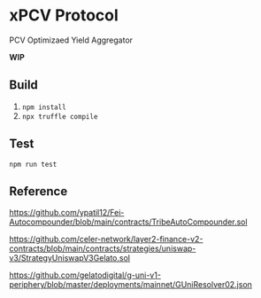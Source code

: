# xPCV Protocol
PCV Optimizaed Yield Aggregator

**WIP**

## Build

1. `npm install`
2. `npx truffle compile`

## Test
`npm run test`

## Reference

https://github.com/ypatil12/Fei-Autocompounder/blob/main/contracts/TribeAutoCompounder.sol

https://github.com/celer-network/layer2-finance-v2-contracts/blob/main/contracts/strategies/uniswap-v3/StrategyUniswapV3Gelato.sol

https://github.com/gelatodigital/g-uni-v1-periphery/blob/master/deployments/mainnet/GUniResolver02.json
